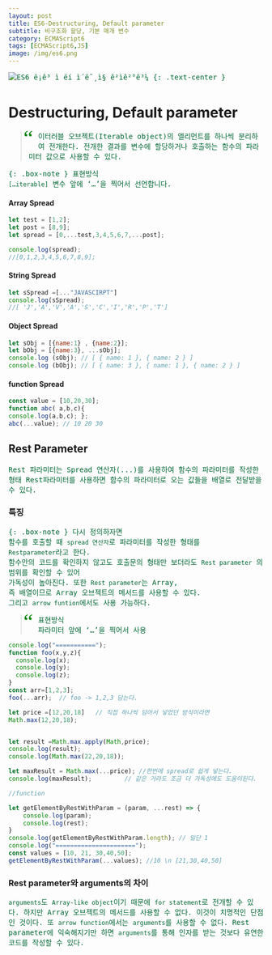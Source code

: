```yaml
---
layout: post
title: ES6-Destructuring, Default parameter
subtitle: 비구조화 할당, 기본 매개 변수
category: ECMAScript6
tags: [ECMAScript6,JS]
image: /img/es6.png
---
```


![ES6 ë¡ê³ ì ëí ì´ë¯¸ì§ ê²ìê²°ê³¼](https://encrypted-tbn0.gstatic.com/images?q=tbn:ANd9GcQZQDfcv4WVz-yyJJNhDs4cuyKju7OuSkA4gaj9D2BXYVPvhSIqBw)
{: .text-center }

# Destructuring, Default parameter

<style>
blockquote:before {
  content: "\201C";
  font-size: 3em;
  font-family: Georgia;
  color: green;
  float: left;
  margin: -10px 10px 0px -10px;
}
p{
    font-family:Monospace;
    color:#006633;
}
</style>
<blockquote>
<p>이터러블 오브젝트(Iterable object)의 엘리먼트를 하나씩 분리하여 전개한다. 전개한 결과를 변수에 할당하거나 호출하는 함수의 파라미터 값으로 사용할 수 있다. </p>
</blockquote>


{: .box-note }
표현방식<br>
`[…iterable]`
변수 앞에 ‘…’을 찍어서 선언합니다.
<br><u></u>


#### Array Spread

```js
let test = [1,2];
let post = [8,9];
let spread = [0,...test,3,4,5,6,7,...post];

console.log(spread);
//[0,1,2,3,4,5,6,7,8,9];
```
#### String Spread

```js
let sSpread =[..."JAVASCIRPT"]
console.log(sSpread);
//[ 'J','A','V','A','S','C','I','R','P','T']
```

#### Object Spread

```js
let sObj = [{name:1} , {name:2}];
let bObj = [{name:3}, ...sObj];
console.log (sObj); // [ { name: 1 }, { name: 2 } ]
console.log (bObj); // [ { name: 3 }, { name: 1 }, { name: 2 } ]
```
#### function Spread
```js
const value = [10,20,30];
function abc( a,b,c){
console.log(a,b,c); };
abc(...value); // 10 20 30
```

## Rest Parameter

Rest 파라미터는 Spread 연산자(...)를 사용하여 함수의 파라미터를 작성한 형태
Rest파라미터를 사용하면
함수의 파라미터로 오는 값들을 배열로 전달받을 수 있다.

### 특징

{: .box-note }
다시 정의하자면 <br> 함수를 호출할 때  `spread 연산자`로 파라미터를 작성한 형태를<br>`Restparameter`라고 한다.<br>함수안의 코드를 확인하지 않고도 호출문의 형태만 보더라도 `Rest parameter` 의 범위를 확인할 수 있어 <br>가독성이 높아진다. 또한 `Rest parameter`는 Array,<br> 즉 배열이므로 Array 오브젝트의 메서드를 사용할 수 있다.<br> 그리고 `arrow funtion`에서도 사용 가능하다.


>표현방식<br>
파라미터 앞에 ‘…’을 찍어서 사용
<br><u></u>


```js
console.log("===========");
function foo(x,y,z){
  console.log(x);
  console.log(y);
  console.log(z);
}
const arr=[1,2,3];
foo(...arr);  // foo -> 1,2,3 담는다.

let price =[12,20,18]   // 직접 하나씩 담아서 넣었던 방식이라면
Math.max(12,20,18);


let result =Math.max.apply(Math,price);
console.log(result);
console.log(Math.max(22,20,18));

let maxResult = Math.max(...price); //한번에 spread로 쉽게 넣는다.
console.log(maxResult);			// 같은 거라도 조금 더 가독성에도 도움이된다.

//function

let getElementByRestWithParam = (param, ...rest) => {
    console.log(param);
    console.log(rest);
}
console.log(getElementByRestWithParam.length); // 일단 1
console.log("======================");
const values = [10, 21, 30,40,50];
getElementByRestWithParam(...values); //10 \n [21,30,40,50]
```


### Rest parameter와 arguments의 차이

`arguments`도 `Array-like object`이기 때문에 `for statement`로 전개할 수 있다.
하지만 Array 오브젝트의 메서드를 사용할 수 없다.
이것이 치명적인 단점인 것이다.
또 `arrow function`에서는 `arguments`를 사용할 수 없다.
Rest parameter에 익숙해지기만 하면 `arguments`를 통해 인자를 받는 것보다
유연한 코드를 작성할 수 있다.
